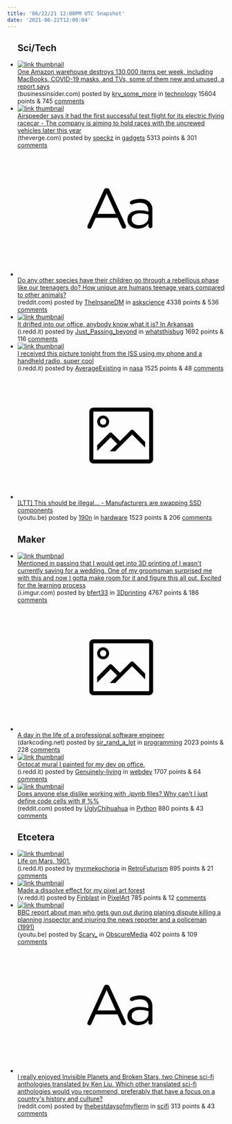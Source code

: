 ```yaml
---
title: '06/22/21 12:00PM UTC Snapshot'
date: '2021-06-22T12:00:04'
---
```

<ul>
<h2>Sci/Tech</h2>

<li><a href='https://www.businessinsider.com/amazon-warehouse-destroys-destroy-items-returned-week-brand-new-itv-2021-6'><img src='https://b.thumbs.redditmedia.com/lSkxsbLCjtLva3IDgMQnVITrJw2aGfiOr6P1Fk9b9iQ.jpg' alt='link thumbnail'></a><div><div class='linkTitle'><a href='https://www.businessinsider.com/amazon-warehouse-destroys-destroy-items-returned-week-brand-new-itv-2021-6'>One Amazon warehouse destroys 130,000 items per week, including MacBooks, COVID-19 masks, and TVs, some of them new and unused, a report says</a></div>(businessinsider.com) posted by <a href='https://www.reddit.com/user/kry_some_more'>kry_some_more</a> in <a href='https://www.reddit.com/r/technology'>technology</a> 15604 points & 745 <a href='https://www.reddit.com/r/technology/comments/o5121q/one_amazon_warehouse_destroys_130000_items_per/'>comments</a></div></li>

<li><a href='https://www.theverge.com/2021/6/20/22542459/airspeeder-alauda-evtol-flying-car-race'><img src='https://b.thumbs.redditmedia.com/VWTISS7lW7FYADdKw-gIQrELlwcWzO2dDNoIGcp5DQQ.jpg' alt='link thumbnail'></a><div><div class='linkTitle'><a href='https://www.theverge.com/2021/6/20/22542459/airspeeder-alauda-evtol-flying-car-race'>Airspeeder says it had the first successful test flight for its electric flying racecar - The company is aiming to hold races with the uncrewed vehicles later this year</a></div>(theverge.com) posted by <a href='https://www.reddit.com/user/speckz'>speckz</a> in <a href='https://www.reddit.com/r/gadgets'>gadgets</a> 5313 points & 301 <a href='https://www.reddit.com/r/gadgets/comments/o4uk6v/airspeeder_says_it_had_the_first_successful_test/'>comments</a></div></li>

<li><a href='https://www.reddit.com/r/askscience/comments/o4x925/do_any_other_species_have_their_children_go/'><svg version='1.1' viewBox='-34 -12 104 64' preserveAspectRatio='xMidYMid slice' xmlns='http://www.w3.org/2000/svg' xmlns:xlink='http://www.w3.org/1999/xlink'>
    <title>text link thumbnail</title>
    <path d='M12.19,8.84a1.45,1.45,0,0,0-1.4-1h-.12a1.46,1.46,0,0,0-1.42,1L1.14,26.56a1.29,1.29,0,0,0-.14.59,1,1,0,0,0,1,1,1.12,1.12,0,0,0,1.08-.77l2.08-4.65h11l2.08,4.59a1.24,1.24,0,0,0,1.12.83,1.08,1.08,0,0,0,1.08-1.08,1.64,1.64,0,0,0-.14-.57ZM6.08,20.71l4.59-10.22,4.6,10.22Z'>
    </path>
    <path d='M32.24,14.78A6.35,6.35,0,0,0,27.6,13.2a11.36,11.36,0,0,0-4.7,1,1,1,0,0,0-.58.89,1,1,0,0,0,.94.92,1.23,1.23,0,0,0,.39-.08,8.87,8.87,0,0,1,3.72-.81c2.7,0,4.28,1.33,4.28,3.92v.5a15.29,15.29,0,0,0-4.42-.61c-3.64,0-6.14,1.61-6.14,4.64v.05c0,2.95,2.7,4.48,5.37,4.48a6.29,6.29,0,0,0,5.19-2.48V26.9a1,1,0,0,0,1,1,1,1,0,0,0,1-1.06V19A5.71,5.71,0,0,0,32.24,14.78Zm-.56,7.7c0,2.28-2.17,3.89-4.81,3.89-1.94,0-3.61-1.06-3.61-2.86v-.06c0-1.8,1.5-3,4.2-3a15.2,15.2,0,0,1,4.22.61Z'>
    </path>
    </svg></a><div><div class='linkTitle'><a href='https://www.reddit.com/r/askscience/comments/o4x925/do_any_other_species_have_their_children_go/'>Do any other species have their children go through a rebellious phase like our teenagers do? How unique are humans teenage years compared to other animals?</a></div>(reddit.com) posted by <a href='https://www.reddit.com/user/TheInsaneDM'>TheInsaneDM</a> in <a href='https://www.reddit.com/r/askscience'>askscience</a> 4338 points & 536 <a href='https://www.reddit.com/r/askscience/comments/o4x925/do_any_other_species_have_their_children_go/'>comments</a></div></li>

<li><a href='https://i.redd.it/q59vfr0ldm671.jpg'><img src='https://a.thumbs.redditmedia.com/eh_T_NX1ZwQx7zCDoQK_xQ9D22kpxCApW9yMcggc_e4.jpg' alt='link thumbnail'></a><div><div class='linkTitle'><a href='https://i.redd.it/q59vfr0ldm671.jpg'>It drifted into our office, anybody know what it is? In Arkansas</a></div>(i.redd.it) posted by <a href='https://www.reddit.com/user/Just_Passing_beyond'>Just_Passing_beyond</a> in <a href='https://www.reddit.com/r/whatsthisbug'>whatsthisbug</a> 1692 points & 116 <a href='https://www.reddit.com/r/whatsthisbug/comments/o4uzbn/it_drifted_into_our_office_anybody_know_what_it/'>comments</a></div></li>

<li><a href='https://i.redd.it/jymvljkkxm671.jpg'><img src='https://b.thumbs.redditmedia.com/tH6K78eekbajgqK0nAeS2yvKFm3Frg0dHh-i47dKALI.jpg' alt='link thumbnail'></a><div><div class='linkTitle'><a href='https://i.redd.it/jymvljkkxm671.jpg'>I received this picture tonight from the ISS using my phone and a handheld radio, super cool</a></div>(i.redd.it) posted by <a href='https://www.reddit.com/user/AverageExisting'>AverageExisting</a> in <a href='https://www.reddit.com/r/nasa'>nasa</a> 1525 points & 48 <a href='https://www.reddit.com/r/nasa/comments/o4xce2/i_received_this_picture_tonight_from_the_iss/'>comments</a></div></li>

<li><a href='https://youtu.be/K07sEM6y4Uc'><svg version='1.1' viewBox='-34 -14 104 64' preserveAspectRatio='xMidYMid meet' xmlns='http://www.w3.org/2000/svg' xmlns:xlink='http://www.w3.org/1999/xlink'>
    <title>link thumbnail</title>
    <path d='M32,4H4A2,2,0,0,0,2,6V30a2,2,0,0,0,2,2H32a2,2,0,0,0,2-2V6A2,2,0,0,0,32,4ZM4,30V6H32V30Z'></path>
    <path d='M8.92,14a3,3,0,1,0-3-3A3,3,0,0,0,8.92,14Zm0-4.6A1.6,1.6,0,1,1,7.33,11,1.6,1.6,0,0,1,8.92,9.41Z'></path>
    <path d='M22.78,15.37l-5.4,5.4-4-4a1,1,0,0,0-1.41,0L5.92,22.9v2.83l6.79-6.79L16,22.18l-3.75,3.75H15l8.45-8.45L30,24V21.18l-5.81-5.81A1,1,0,0,0,22.78,15.37Z'></path>
    </svg></a><div><div class='linkTitle'><a href='https://youtu.be/K07sEM6y4Uc'>[LTT] This should be illegal... - Manufacturers are swapping SSD components</a></div>(youtu.be) posted by <a href='https://www.reddit.com/user/190n'>190n</a> in <a href='https://www.reddit.com/r/hardware'>hardware</a> 1523 points & 206 <a href='https://www.reddit.com/r/hardware/comments/o50a1y/ltt_this_should_be_illegal_manufacturers_are/'>comments</a></div></li>

<h2>Maker</h2>

<li><a href='https://i.imgur.com/GmrypAf.jpg'><img src='https://b.thumbs.redditmedia.com/ANKvcREY6tfVCeS0c6sn-06tWcTDWHwF9IHfHqFwUck.jpg' alt='link thumbnail'></a><div><div class='linkTitle'><a href='https://i.imgur.com/GmrypAf.jpg'>Mentioned in passing that I would get into 3D printing of I wasn't currently saving for a wedding. One of my groomsman surprised me with this and now I gotta make room for it and figure this all out. Excited for the learning process</a></div>(i.imgur.com) posted by <a href='https://www.reddit.com/user/bfert33'>bfert33</a> in <a href='https://www.reddit.com/r/3Dprinting'>3Dprinting</a> 4767 points & 186 <a href='https://www.reddit.com/r/3Dprinting/comments/o5002l/mentioned_in_passing_that_i_would_get_into_3d/'>comments</a></div></li>

<li><a href='https://www.darkcoding.net/software/a-day-in-the-life-of-a-professional-software-engineer/'><svg version='1.1' viewBox='-34 -14 104 64' preserveAspectRatio='xMidYMid meet' xmlns='http://www.w3.org/2000/svg' xmlns:xlink='http://www.w3.org/1999/xlink'>
    <title>link thumbnail</title>
    <path d='M32,4H4A2,2,0,0,0,2,6V30a2,2,0,0,0,2,2H32a2,2,0,0,0,2-2V6A2,2,0,0,0,32,4ZM4,30V6H32V30Z'></path>
    <path d='M8.92,14a3,3,0,1,0-3-3A3,3,0,0,0,8.92,14Zm0-4.6A1.6,1.6,0,1,1,7.33,11,1.6,1.6,0,0,1,8.92,9.41Z'></path>
    <path d='M22.78,15.37l-5.4,5.4-4-4a1,1,0,0,0-1.41,0L5.92,22.9v2.83l6.79-6.79L16,22.18l-3.75,3.75H15l8.45-8.45L30,24V21.18l-5.81-5.81A1,1,0,0,0,22.78,15.37Z'></path>
    </svg></a><div><div class='linkTitle'><a href='https://www.darkcoding.net/software/a-day-in-the-life-of-a-professional-software-engineer/'>A day in the life of a professional software engineer</a></div>(darkcoding.net) posted by <a href='https://www.reddit.com/user/sir_rand_a_lot'>sir_rand_a_lot</a> in <a href='https://www.reddit.com/r/programming'>programming</a> 2023 points & 228 <a href='https://www.reddit.com/r/programming/comments/o570bb/a_day_in_the_life_of_a_professional_software/'>comments</a></div></li>

<li><a href='https://i.redd.it/qnj7h4cg1n671.jpg'><img src='https://b.thumbs.redditmedia.com/0dZ5DnKBNnb3uHZAv4ISYgBbhBWSh-vGFp7MgFU2ZPo.jpg' alt='link thumbnail'></a><div><div class='linkTitle'><a href='https://i.redd.it/qnj7h4cg1n671.jpg'>Octocat mural I painted for my dev op office.</a></div>(i.redd.it) posted by <a href='https://www.reddit.com/user/Genuinely-living'>Genuinely-living</a> in <a href='https://www.reddit.com/r/webdev'>webdev</a> 1707 points & 64 <a href='https://www.reddit.com/r/webdev/comments/o4xur8/octocat_mural_i_painted_for_my_dev_op_office/'>comments</a></div></li>

<li><a href='https://www.reddit.com/r/Python/comments/o52ldp/does_anyone_else_dislike_working_with_ipynb_files/'><img src='https://b.thumbs.redditmedia.com/WpSKBidgTyEPQB3ENtQ7vUWb0zsntgvErthuacAbwVM.jpg' alt='link thumbnail'></a><div><div class='linkTitle'><a href='https://www.reddit.com/r/Python/comments/o52ldp/does_anyone_else_dislike_working_with_ipynb_files/'>Does anyone else dislike working with .ipynb files? Why can't I just define code cells with # %%</a></div>(reddit.com) posted by <a href='https://www.reddit.com/user/UglyChihuahua'>UglyChihuahua</a> in <a href='https://www.reddit.com/r/Python'>Python</a> 880 points & 43 <a href='https://www.reddit.com/r/Python/comments/o52ldp/does_anyone_else_dislike_working_with_ipynb_files/'>comments</a></div></li>

<h2>Etcetera</h2>

<li><a href='https://i.redd.it/lmbkl3h0km671.jpg'><img src='https://b.thumbs.redditmedia.com/RopAHjCK9Y_5PzRcq9JAEn40DA9zH5CunosFtM6u9Fg.jpg' alt='link thumbnail'></a><div><div class='linkTitle'><a href='https://i.redd.it/lmbkl3h0km671.jpg'>Life on Mars, 1901.</a></div>(i.redd.it) posted by <a href='https://www.reddit.com/user/myrmekochoria'>myrmekochoria</a> in <a href='https://www.reddit.com/r/RetroFuturism'>RetroFuturism</a> 895 points & 21 <a href='https://www.reddit.com/r/RetroFuturism/comments/o4yt1l/life_on_mars_1901/'>comments</a></div></li>

<li><a href='https://v.redd.it/kgmas6t7in671'><img src='https://b.thumbs.redditmedia.com/kFLDFm839zPyN8GhtOFgJFMUd8xj67jDi0V7icSemRo.jpg' alt='link thumbnail'></a><div><div class='linkTitle'><a href='https://v.redd.it/kgmas6t7in671'>Made a dissolve effect for my pixel art forest</a></div>(v.redd.it) posted by <a href='https://www.reddit.com/user/Finblast'>Finblast</a> in <a href='https://www.reddit.com/r/PixelArt'>PixelArt</a> 785 points & 12 <a href='https://www.reddit.com/r/PixelArt/comments/o50244/made_a_dissolve_effect_for_my_pixel_art_forest/'>comments</a></div></li>

<li><a href='https://youtu.be/9VwlSihAMKs'><img src='https://b.thumbs.redditmedia.com/yRjuZrtUc1_jsBUxDMtyW9H9Pjqv_8OrSteOFqdtjDo.jpg' alt='link thumbnail'></a><div><div class='linkTitle'><a href='https://youtu.be/9VwlSihAMKs'>BBC report about man who gets gun out during planing dispute killing a planning inspector and injuring the news reporter and a policeman (1991)</a></div>(youtu.be) posted by <a href='https://www.reddit.com/user/Scary_'>Scary_</a> in <a href='https://www.reddit.com/r/ObscureMedia'>ObscureMedia</a> 402 points & 109 <a href='https://www.reddit.com/r/ObscureMedia/comments/o4y4cb/bbc_report_about_man_who_gets_gun_out_during/'>comments</a></div></li>

<li><a href='https://www.reddit.com/r/scifi/comments/o4ya48/i_really_enjoyed_invisible_planets_and_broken/'><svg version='1.1' viewBox='-34 -12 104 64' preserveAspectRatio='xMidYMid slice' xmlns='http://www.w3.org/2000/svg' xmlns:xlink='http://www.w3.org/1999/xlink'>
    <title>text link thumbnail</title>
    <path d='M12.19,8.84a1.45,1.45,0,0,0-1.4-1h-.12a1.46,1.46,0,0,0-1.42,1L1.14,26.56a1.29,1.29,0,0,0-.14.59,1,1,0,0,0,1,1,1.12,1.12,0,0,0,1.08-.77l2.08-4.65h11l2.08,4.59a1.24,1.24,0,0,0,1.12.83,1.08,1.08,0,0,0,1.08-1.08,1.64,1.64,0,0,0-.14-.57ZM6.08,20.71l4.59-10.22,4.6,10.22Z'>
    </path>
    <path d='M32.24,14.78A6.35,6.35,0,0,0,27.6,13.2a11.36,11.36,0,0,0-4.7,1,1,1,0,0,0-.58.89,1,1,0,0,0,.94.92,1.23,1.23,0,0,0,.39-.08,8.87,8.87,0,0,1,3.72-.81c2.7,0,4.28,1.33,4.28,3.92v.5a15.29,15.29,0,0,0-4.42-.61c-3.64,0-6.14,1.61-6.14,4.64v.05c0,2.95,2.7,4.48,5.37,4.48a6.29,6.29,0,0,0,5.19-2.48V26.9a1,1,0,0,0,1,1,1,1,0,0,0,1-1.06V19A5.71,5.71,0,0,0,32.24,14.78Zm-.56,7.7c0,2.28-2.17,3.89-4.81,3.89-1.94,0-3.61-1.06-3.61-2.86v-.06c0-1.8,1.5-3,4.2-3a15.2,15.2,0,0,1,4.22.61Z'>
    </path>
    </svg></a><div><div class='linkTitle'><a href='https://www.reddit.com/r/scifi/comments/o4ya48/i_really_enjoyed_invisible_planets_and_broken/'>I really enjoyed Invisible Planets and Broken Stars, two Chinese sci-fi anthologies translated by Ken Liu. Which other translated sci-fi anthologies would you recommend, preferably that have a focus on a country's history and culture?</a></div>(reddit.com) posted by <a href='https://www.reddit.com/user/thebestdaysofmyflerm'>thebestdaysofmyflerm</a> in <a href='https://www.reddit.com/r/scifi'>scifi</a> 313 points & 43 <a href='https://www.reddit.com/r/scifi/comments/o4ya48/i_really_enjoyed_invisible_planets_and_broken/'>comments</a></div></li>

</ul>

